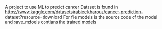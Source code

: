 A project to use ML to predict cancer 
Dataset is found in https://www.kaggle.com/datasets/rabieelkharoua/cancer-prediction-dataset?resource=download
For file models is the source code of the model and save_mdoels contians the trained models 
